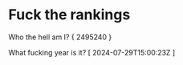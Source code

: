 # Fuck the rankings

Who the hell am I?
{ 2495240 }

What fucking year is it?
[ 2024-07-29T15:00:23Z ]
